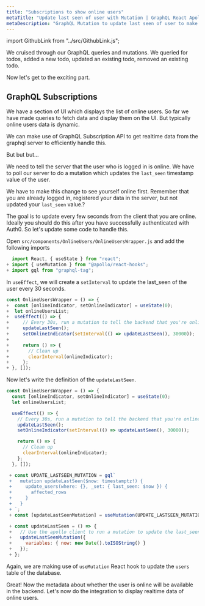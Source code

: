 ```yaml
---
title: "Subscriptions to show online users"
metaTitle: "Update last seen of user with Mutation | GraphQL React Apollo Hooks Tutorial"
metaDescription: "GraphQL Mutation to update last seen of user to make them available online. Use setInterval to trigger mutation every few seconds "
---
```


import GithubLink from "../src/GithubLink.js";

We cruised through our GraphQL queries and mutations. We queried for todos, added a new todo, updated an existing todo, removed an existing todo.

Now let's get to the exciting part.

GraphQL Subscriptions
---------------------

We have a section of UI which displays the list of online users. So far we have made queries to fetch data and display them on the UI. But typically online users data is dynamic.

We can make use of GraphQL Subscription API to get realtime data from the graphql server to efficiently handle this.

But but but...

We need to tell the server that the user who is logged in is online. We have to poll our server to do a mutation which updates the `last_seen` timestamp value of the user.

We have to make this change to see yourself online first. Remember that you are already logged in, registered your data in the server, but not updated your `last_seen` value.?

The goal is to update every few seconds from the client that you are online. Ideally you should do this after you have successfully authenticated with Auth0. So let's update some code to handle this. 

Open `src/components/OnlineUsers/OnlineUsersWrapper.js` and add the following imports

<GithubLink link="https://github.com/hasura/learn-graphql/blob/master/tutorials/frontend/react-apollo-hooks/app-final/src/components/OnlineUsers/OnlineUsersWrapper.js" text="src/components/OnlineUsers/OnlineUsersWrapper.js" />

```javascript
  import React, { useState } from "react";
+ import { useMutation } from "@apollo/react-hooks";
+ import gql from "graphql-tag";
```

In `useEffect`, we will create a `setInterval` to update the last_seen of the user every 30 seconds.

```javascript
const OnlineUsersWrapper = () => {
+  const [onlineIndicator, setOnlineIndicator] = useState(0);
+  let onlineUsersList;
+  useEffect(() => {
+     // Every 30s, run a mutation to tell the backend that you're online
+     updateLastSeen();
+     setOnlineIndicator(setInterval(() => updateLastSeen(), 30000));
+ 
+     return () => {
+       // Clean up
+       clearInterval(onlineIndicator);
+     };
+ }, []);
```

Now let's write the definition of the `updateLastSeen`.

```javascript
const OnlineUsersWrapper = () => {
  const [onlineIndicator, setOnlineIndicator] = useState(0);
  let onlineUsersList;

  useEffect(() => {
    // Every 30s, run a mutation to tell the backend that you're online
    updateLastSeen();
    setOnlineIndicator(setInterval(() => updateLastSeen(), 30000));

    return () => {
      // Clean up
      clearInterval(onlineIndicator);
    };
  }, []);

 + const UPDATE_LASTSEEN_MUTATION = gql`
 +   mutation updateLastSeen($now: timestamptz!) {
 +     update_users(where: {}, _set: { last_seen: $now }) {
 +       affected_rows
 +     }
 +   }
 + `;
 + const [updateLastSeenMutation] = useMutation(UPDATE_LASTSEEN_MUTATION);

 + const updateLastSeen = () => {
 +   // Use the apollo client to run a mutation to update the last_seen value
 +   updateLastSeenMutation({
 +     variables: { now: new Date().toISOString() }
 +   });
 + };
```

Again, we are making use of `useMutation` React hook to update the `users` table of the database.

Great! Now the metadata about whether the user is online will be available in the backend. Let's now do the integration to display realtime data of online users.
